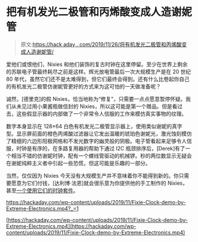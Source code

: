 # 把有机发光二极管和丙烯酸变成人造谢妮管

> 原文:[https://hack aday . com/2019/11/26/将有机发光二极管和丙烯酸变成人造谢妮管/](https://hackaday.com/2019/11/26/turning-oleds-and-acrylic-into-faux-nixie-tubes/)

爱他们或恨他们，Nixies 和他们装饰的复古时钟在这里停留。至少在世界上剩余的苏联电子管最终耗尽之前是这样。辉光放电管最后一次大规模生产是在 20 世纪 80 年代，虽然它们还不是太难得到，但它们最终会得到。还有什么比卷起你自己的有机发光二极管仿谢妮管更好的方式来为这可怕的一天做准备呢？

诚然，[德里克]的假 Nixies，恰当地称为“修复”，只需要一点点愿意暂停怀疑。我们从未见过用小果酱瓶做信封的 Nixies，所以这可能是第一个赠品。但是看过去，这些假显示器的内部做了一个非常令人信服的工作来模仿真实事物的纹理。

数字本身显示在 128×64 白色有机发光二极管显示器上，使用类似谢妮的真字型。显示屏前面的橙色丙烯酸过滤器让它发出温暖的琥珀色谢妮光，激光蚀刻模仿了精细的六边形阳极网格和不发光数字的幽灵般的阴极。电子管看起来足够令人信服，时钟是有序的，在多路复用器的帮助下通过 I2C 瓶颈排序后，[Derek]有了一个相当不错的仿谢妮时钟，配有一个螺线管驱动的机械锣。秒的两位数显示无疑会在谢妮纯粹主义者中引起一些恐慌，但这可能是乐趣的一部分。

当然，仅仅因为 Nixies 今天没有大规模生产并不意味着你不能得到新的。你只需要愿意为它们付钱，[达利博·法恩]就会很乐意为你提供他的手工制作的 Nixies，甚至[一个使用它们的时钟套件](https://hackaday.com/2019/10/13/nixie-clock-failure-analysis-dalibor-farny-style/)。

 <https://hackaday.com/wp-content/uploads/2019/11/Fixie-Clock-demo-by-Extreme-Electronics.mp4?_=1>

[https://hackaday.com/wp-content/uploads/2019/11/Fixie-Clock-demo-by-Extreme-Electronics.mp4](https://hackaday.com/wp-content/uploads/2019/11/Fixie-Clock-demo-by-Extreme-Electronics.mp4)